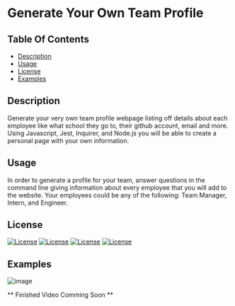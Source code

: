 # Generate Your Own Team Profile

## Table Of Contents

- [Description](#description)
- [Usage](#usage)
- [License](#license)
- [Examples](#examples)

## Description

Generate your very own team profile webpage listing off details about each employee like what school they go to, their github account, email and more. Using Javascript, Jest, Inquirer, and Node.js you will be able to create a personal page with your own information.

## Usage 

In order to generate a profile for your team, answer questions in the command line giving information about every employee that you will add to the website. Your employees could be any of the following: Team Manager, Intern, and Engineer.

## License

[![License](https://img.shields.io/badge/License-Javascript-blue.svg)](https://opensource.org/licenses/Javascript)
[![License](https://img.shields.io/badge/License-Node-js-blue.svg)](https://opensource.org/licenses/Node-js)
[![License](https://img.shields.io/badge/License-Jest-blue.svg)](https://opensource.org/licenses/Jest)
[![License](https://img.shields.io/badge/License-Inquirer-blue.svg)](https://opensource.org/licenses/Inquirer)

## Examples

![image](https://user-images.githubusercontent.com/100370557/179791889-287cc150-287a-4b37-a379-d2475bba4745.png)

** Finished Video Comming Soon **


